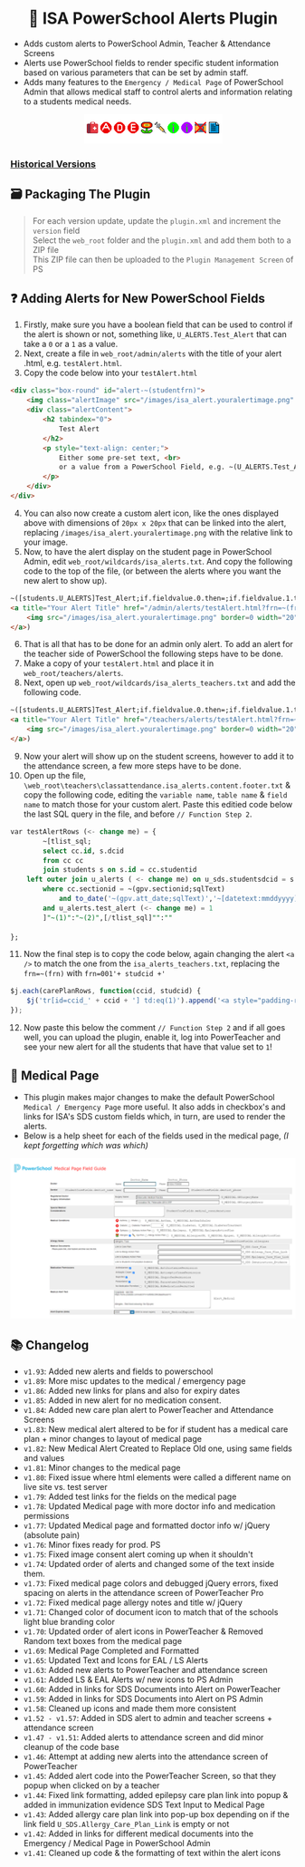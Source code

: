 <h1 align="center">🚨 ISA PowerSchool Alerts Plugin</h1>

* Adds custom alerts to PowerSchool Admin, Teacher & Attendance Screens
* Alerts use PowerSchool fields to render specific student information based on various parameters that can be set by admin staff.
* Adds many features to the `Emergency / Medical Page` of PowerSchool Admin that allows medical staff to control alerts and information relating to a students medical needs. 

<p align="center">
    <img src="./alerts.png" title="Medical Page Guide" />
</p>

### [Historical Versions](https://github.com/InternationalSchoolAberdeen/ISAPowerSchoolPlugins/tree/main/ISA%20Alerts%20Plugin/Previous%20Versions)

## 🗃 Packaging The Plugin
> For each version update, update the `plugin.xml` and increment the `version` field <br>
> Select the `web_root` folder and the `plugin.xml` and add them both to a ZIP file <br>
> This ZIP file can then be uploaded to the `Plugin Management Screen` of PS

## ❓ Adding Alerts for New PowerSchool Fields

1. Firstly, make sure you have a boolean field that can be used to control if the alert is shown or not, something like, `U_ALERTS.Test_Alert` that can take a `0` or a `1` as a value.
2. Next, create a file in `web_root/admin/alerts` with the title of your alert .html, e.g. `testAlert.html`. 
3. Copy the code below into your `testAlert.html`

```html
<div class="box-round" id="alert-~(studentfrn)">
	<img class="alertImage" src="/images/isa_alert.youralertimage.png" width="20px" />
	<div class="alertContent">
		<h2 tabindex="0">
			Test Alert
		</h2>
		<p style="text-align: center;">
			Either some pre-set text, <br>
            or a value from a PowerSchool Field, e.g. ~(U_ALERTS.Test_Alert_Text)
		</p>
	</div>
</div>
```
4. You can also now create a custom alert icon, like the ones displayed above with dimensions of `20px x 20px` that can be linked into the alert, replacing `/images/isa_alert.youralertimage.png` with the relative link to your image.
5. Now, to have the alert display on the student page in PowerSchool Admin, edit `web_root/wildcards/isa_alerts.txt`. And copy the following code to the top of the file, (or between the alerts where you want the new alert to show up).

```html
~([students.U_ALERTS]Test_Alert;if.fieldvalue.0.then=;if.fieldvalue.1.then=
<a title="Your Alert Title" href="/admin/alerts/testAlert.html?frn=~(frn)" class="dialogM">
    <img src="/images/isa_alert.youralertimage.png" border=0 width="20" height="20" title="Your Alert Title"/>
</a>)
```

6. That is all that has to be done for an admin only alert. To add an alert for the teacher side of PowerSchool the following steps have to be done.
7. Make a copy of your `testAlert.html` and place it in `web_root/teachers/alerts`.
8. Next, open up `web_root/wildcards/isa_alerts_teachers.txt` and add the following code.

```html
~([students.U_ALERTS]Test_Alert;if.fieldvalue.0.then=;if.fieldvalue.1.then=
<a title="Your Alert Title" href="/teachers/alerts/testAlert.html?frn=~(frn)" class="dialogM">
    <img src="/images/isa_alert.youralertimage.png" border=0 width="20" height="20" title="Your Alert Title"/>
</a>)
```

9. Now your alert will show up on the student screens, however to add it to the attendance screen, a few more steps have to be done.
10. Open up the file, `\web_root\teachers\classattendance.isa_alerts.content.footer.txt` & copy the following code, editing the `variable name`, `table name` & `field name` to match those for your custom alert. Paste this editied code below the last SQL query in the file, and before `// Function Step 2`.

```sql
var testAlertRows (<- change me) = {
        ~[tlist_sql;
        select cc.id, s.dcid
        from cc cc
        join students s on s.id = cc.studentid
    left outer join u_alerts ( <- change me) on u_sds.studentsdcid = s.dcid
        where cc.sectionid = ~(gpv.sectionid;sqlText)
            and to_date('~(gpv.att_date;sqlText)','~[datetext:mmddyyyy]') between cc.dateenrolled and cc.dateleft-1
        and u_alerts.test_alert (<- change me) = 1 
        ]"~(1)":"~(2)",[/tlist_sql]"":""

};
```

11. Now the final step is to copy the code below, again changing the alert `<a />` to match the one from the `isa_alerts_teachers.txt`, replacing the `frn=~(frn)` with `frn=001'+ studcid +'`

```js
$j.each(carePlanRows, function(ccid, studcid) {
    $j('tr[id=ccid_' + ccid + '] td:eq(1)').append('<a style="padding-right:5px;" title="Test Alert" href="/teachers/alerts/testAlert.html?frn=001'+ studcid +'" class="dialogM"><img src="/images/isa_alert.youralertimage.png" border=0 width="20" height="20" title="Test Alert"/></a>');
});
```
12. Now paste this below the comment `// Function Step 2` and if all goes well, you can upload the plugin, enable it, log into PowerTeacher and see your new alert for all the students that have that value set to `1`!

## 🏥 Medical Page
* This plugin makes major changes to make the default PowerSchool `Medical / Emergency Page` more useful. It also adds in checkbox's and links for ISA's SDS custom fields which, in turn, are used to render the alerts.
* Below is a help sheet for each of the fields used in the medical page, <i>(I kept forgetting which was which)</i>

<p align="center">
    <img src="./medical_page_guide.png" title="Medical Page Guide" />
</p>

## 📚 Changelog

- `v1.93`: Added new alerts and fields to powerschool
- `v1.89`: More misc updates to the medical / emergency page
- `v1.86`: Added new links for plans and also for expiry dates
- `v1.85`: Added in new alert for no medication consent.
- `v1.84`: Added new care plan alert to PowerTeacher and Attendance Screens
- `v1.83`: New medical alert altered to be for if student has a medical care plan + minor changes to layout of medical page
- `v1.82`: New Medical Alert Created to Replace Old one, using same fields and values
- `v1.81`: Minor changes to the medical page
- `v1.80`: Fixed issue where html elements were called a different name on live site vs. test server
- `v1.79`: Added test links for the fields on the medical page
- `v1.78`: Updated Medical page with more doctor info and medication permissions
- `v1.77`: Updated Medical page and formatted doctor info w/ jQuery (absolute pain)
- `v1.76`: Minor fixes ready for prod. PS
- `v1.75`: Fixed image consent alert coming up when it shouldn't
- `v1.74`: Updated order of alerts and changed some of the text inside them.
- `v1.73`: Fixed medical page colors and debugged jQuery errors, fixed spacing on alerts in the attendance screen of PowerTeacher Pro 
- `v1.72`: Fixed medical page allergy notes and title w/ jQuery
- `v1.71`: Changed color of document icon to match that of the schools light blue branding color
- `v1.70`: Updated order of alert icons in PowerTeacher & Removed Random text boxes from the medical page
- `v1.69`: Medical Page Completed and Formatted
- `v1.65`: Updated Text and Icons for EAL / LS Alerts
- `v1.63`: Added new alerts to PowerTeacher and attendance screen
- `v1.61`: Added LS & EAL Alerts w/ new icons to PS Admin
- `v1.60`: Added in links for SDS Documents into Alert on PowerTeacher
- `v1.59`: Added in links for SDS Documents into Alert on PS Admin
- `v1.58`: Cleaned up icons and made them more consistent
- `v1.52 - v1.57`: Added in SDS alert to admin and teacher screens + attendance screen
- `v1.47 - v1.51`: Added alerts to attendance screen and did minor cleanup of the code base
- `v1.46`: Attempt at adding new alerts into the attendance screen of PowerTeacher
- `v1.45`: Added alert code into the PowerTeacher Screen, so that they popup when clicked on by a teacher
- `v1.44`: Fixed link formatting, added epilepsy care plan link into popup & added in immunization evidence SDS Text Input to Medical Page
- `v1.43`: Added allergy care plan link into pop-up box depending on if the link field `U_SDS.Allergy_Care_Plan_Link` is empty or not
- `v1.42`: Added in links for different medical documents into the Emergency / Medical Page in PowerSchool Admin
- `v1.41`: Cleaned up code & the formatting of text within the alert icons
